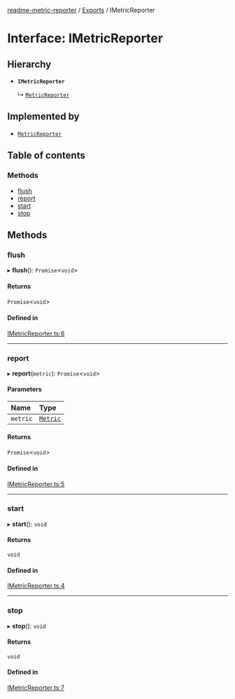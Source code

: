 [readme-metric-reporter](../README.md) / [Exports](../modules.md) / IMetricReporter

# Interface: IMetricReporter

## Hierarchy

- **`IMetricReporter`**

  ↳ [`MetricReporter`](../classes/MetricReporter.md)

## Implemented by

- [`MetricReporter`](../classes/MetricReporter.md)

## Table of contents

### Methods

- [flush](IMetricReporter.md#flush)
- [report](IMetricReporter.md#report)
- [start](IMetricReporter.md#start)
- [stop](IMetricReporter.md#stop)

## Methods

### flush

▸ **flush**(): `Promise`<`void`\>

#### Returns

`Promise`<`void`\>

#### Defined in

[IMetricReporter.ts:6](https://github.com/igrek8/readme-metric-reporter/blob/fa80eaf/src/IMetricReporter.ts#L6)

___

### report

▸ **report**(`metric`): `Promise`<`void`\>

#### Parameters

| Name | Type |
| :------ | :------ |
| `metric` | [`Metric`](Metric.md) |

#### Returns

`Promise`<`void`\>

#### Defined in

[IMetricReporter.ts:5](https://github.com/igrek8/readme-metric-reporter/blob/fa80eaf/src/IMetricReporter.ts#L5)

___

### start

▸ **start**(): `void`

#### Returns

`void`

#### Defined in

[IMetricReporter.ts:4](https://github.com/igrek8/readme-metric-reporter/blob/fa80eaf/src/IMetricReporter.ts#L4)

___

### stop

▸ **stop**(): `void`

#### Returns

`void`

#### Defined in

[IMetricReporter.ts:7](https://github.com/igrek8/readme-metric-reporter/blob/fa80eaf/src/IMetricReporter.ts#L7)
